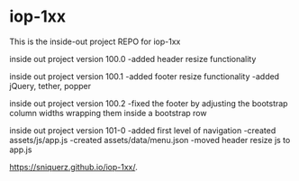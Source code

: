 # iop-1xx

This is the inside-out project REPO for iop-1xx

inside out project version 100.0
  -added header resize functionality

inside out project version 100.1
    -added footer resize functionality
    -added jQuery, tether, popper

inside out project version 100.2
    -fixed the footer by adjusting the bootstrap column widths wrapping them inside a bootstrap row

inside out project version 101-0
    -added first level of navigation
    -created assets/js/app.js
    -created assets/data/menu.json
    -moved header resize js to app.js



<https://sniquerz.github.io/iop-1xx/>.
